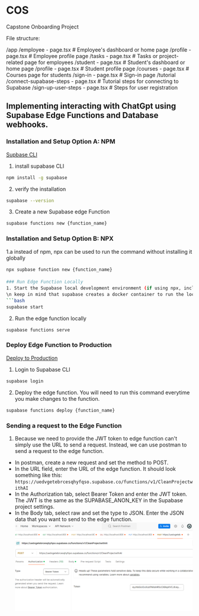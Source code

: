 # COS
Capstone Onboarding Project

File structure:

/app
  /employee
    - page.tsx              # Employee's dashboard or home page
    /profile
      - page.tsx            # Employee profile page
    /tasks
      - page.tsx            # Tasks or project-related page for employees
  /student
    - page.tsx              # Student's dashboard or home page
    /profile
      - page.tsx            # Student profile page
    /courses
      - page.tsx            # Courses page for students
  /sign-in
    - page.tsx              # Sign-in page
  /tutorial
    /connect-supabase-steps
      - page.tsx            # Tutorial steps for connecting to Supabase
    /sign-up-user-steps
      - page.tsx            # Steps for user registration

## Implementing interacting with ChatGpt using Supabase Edge Functions and Database webhooks.
### Installation and Setup Option A: NPM
[Supbase CLI](https://supabase.com/docs/guides/local-development/cli/getting-started?queryGroups=platform&platform=windows)

1. install supabase CLI
```bash
npm install -g supabase
```
2. verify the installation
```bash
supabase --version
```
3. Create a new Supabase edge Function
```bash
supabase functions new {function_name}
```
### Installation and Setup Option B: NPX 
1.a instead of npm, npx can be used to run the command without installing it globally
```bash
npx supbase function new {function_name}

### Run Edge Function Locally
1. Start the Supabase local development environment (if using npx, include `npx` in front of every command)
\n keep in mind that supabase creates a docker container to run the local environment, so make sure you have docker installed and running on your machine
```bash
supabase start
```
2. Run the edge function locally
```bash
supabase functions serve
```
### Deploy Edge Function to Production
[Deploy to Production](https://supabase.com/docs/guides/functions/deploy)
1. Login to Supabase CLI
```bash
supabase login
```
2. Deploy the edge function. You will need to run this command everytime you make changes to the function.
```bash
supabase functions deploy {function_name}
```
### Sending a request to the Edge Function 
1. Because we need to provide the JWT token to edge function can't simply use the URL to send a request. Instead, we can use postman to send a request to the edge function.

* In postman, create a new request and set the method to POST.
* In the URL field, enter the URL of the edge function. It should look something like this: `https://uedvgetebrcesqhyfqso.supabase.co/functions/v1/CleanProjectwithAI`
* In the Authorization tab, select Bearer Token and enter the JWT token. The JWT is the same as the SUPABASE_ANON_KEY in the Supabase project settings.
* In the Body tab, select raw and set the type to JSON. Enter the JSON data that you want to send to the edge function.
![alt text](readmeImages/edgeFunctionSetup.png)
